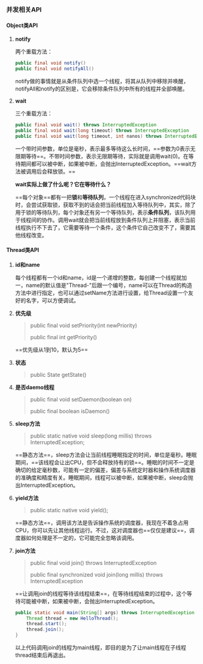 ### 并发相关API

#### Object类API

1. **notify**

   两个重载方法：

   ~~~java
   public final void notify()
   public final void notifyAll()
   ~~~

   notify做的事情就是从条件队列中选一个线程，将其从队列中移除并唤醒，notifyAll和notify的区别是，它会移除条件队列中所有的线程并全部唤醒。

2. **wait**

   三个重载方法：

   ~~~java
   public final void wait() throws InterruptedException
   public final void wait(long timeout) throws InterruptedException
   public final void wait(long timeout, int nanos) throws InterruptedException
   ~~~

   一个带时间参数，单位是毫秒，表示最多等待这么长时间，==参数为0表示无限期等待==。不带时间参数，表示无限期等待，实际就是调用wait(0)。在等待期间都可以被中断，如果被中断，会抛出InterruptedException。==wait方法被调用后会释放锁。==

   **wait实际上做了什么呢？它在等待什么？**

   ==每个对象==都有一把**锁**和**等待队列**，一个线程在进入synchronized代码块时，会尝试获取锁，获取不到的话会把当前线程加入等待队列中，其实，除了用于锁的等待队列，每个对象还有另一个等待队列，表示**条件队列**，该队列用于线程间的协作。调用wait就会把当前线程放到条件队列上并阻塞，表示当前线程执行不下去了，它需要等待一个条件，这个条件它自己改变不了，需要其他线程改变。

#### Thread类API

1. **id和name**

   每个线程都有一个id和name，id是一个递增的整数，每创建一个线程就加一，name的默认值是"Thread-"后跟一个编号，name可以在Thread的构造方法中进行指定，也可以通过setName方法进行设置，给Thread设置一个友好的名字，可以方便调试。

2. **优先级**

   >public final void setPriority(int newPriority)
   >
   >public final int getPriority()

   ==优先级从1到10，默认为5==

3. **状态**

   > public State getState()

4. **是否daemo线程**

   >public final void setDaemon(boolean on)
   >
   >public final boolean isDaemon()

5. **sleep方法**

   >public static native void sleep(long millis) throws InterruptedException;

   ==静态方法==，sleep方法会让当前线程睡眠指定的时间，单位是毫秒。睡眠期间，==该线程会让出CPU，但不会释放持有的锁==。睡眠的时间不一定是确切的给定毫秒数，可能有一定的偏差，偏差与系统定时器和操作系统调度器的准确度和精度有关。睡眠期间，线程可以被中断，如果被中断，sleep会抛出InterruptedException。

6. **yield方法**

   > public static native void yield();

   ==静态方法==，调用该方法是告诉操作系统的调度器，我现在不着急占用CPU，你可以先让其他线程运行。不过，这对调度器也==仅仅是建议==，调度器如何处理是不一定的，它可能完全忽略该调用。

7. **join方法**

   > public final void join() throws InterruptedException
   >
   > public final synchronized void join(long millis) throws InterruptedException

   ==让调用join的线程等待该线程结束==，在等待线程结束的过程中，这个等待可能被中断，如果被中断，会抛出InterruptedException。

   ~~~java
   public static void main(String[] args) throws InterruptedException {
       Thread thread = new HelloThread();
       thread.start();
       thread.join();
   }    
   ~~~

   以上代码调用join的线程为main线程，即目的是为了让main线程在子线程thread结束后再退出。

#### 